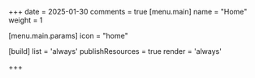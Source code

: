 +++
date = 2025-01-30
comments = true
[menu.main]
name = "Home"
weight = 1

[menu.main.params]
icon = "home"

[build]
list = 'always'
publishResources = true
render = 'always'

+++